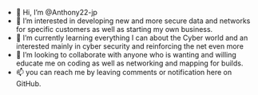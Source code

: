 - 👋 Hi, I’m @Anthony22-jp
- 👀 I’m interested in developing new and more secure data and networks for specific customers as well as starting my own business.
- 🌱 I’m currently learning everything I can about the Cyber world and an interested mainly in cyber security and reinforcing the net even more
- 💞️ I’m looking to collaborate with anyone who is wanting and willing educate me on coding as well as networking and mapping for builds.
- 📫 you can reach me by leaving comments or notification here on GitHub.

<!---
Anthony22-jp/Anthony22-jp is a ✨ special ✨ repository because its `README.md` (this file) appears on your GitHub profile.
You can click the Preview link to take a look at your changes.
--->
